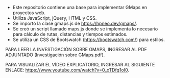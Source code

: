 - Este repositorio contiene una base para implementar GMaps en proyectos web.
- Utiliza JavaScript, jQuery, HTML y CSS.
- Se importó la clase gmaps.js de https://hpneo.dev/gmaps/.
- Se creó un script llamado maps.js donde se implementa lo necesario para cálculo de rutas, distancias y tiempos estimados.
- Se utiliza un CSS de Bootswatch (https://bootswatch.com/) para estilos.

PARA LEER LA INVESTIGACIÓN SOBRE GMAPS, INGRESAR AL PDF ADJUNTADO (Investigación sobre GMaps.pdf).

PARA VISUALIZAR EL VÍDEO EXPLICATORIO, INGRESAR AL SIGUIENTE ENLACE: https://www.youtube.com/watch?v=0_oTDfq1oI0.
